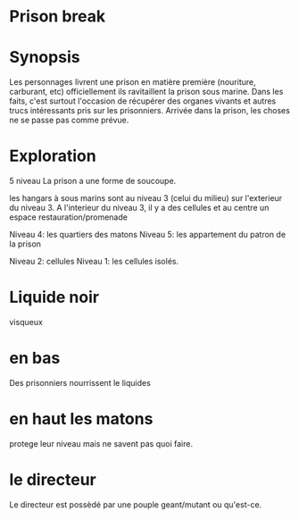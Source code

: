 # Prison break



# Synopsis

Les personnages livrent une prison en matière première (nouriture, carburant, etc) officiellement ils ravitaillent la prison sous marine.
Dans les faits, c'est surtout l'occasion de récupérer des organes vivants et autres trucs intéressants pris sur les prisonniers.
Arrivée dans la prison, les choses ne se passe pas comme prévue.



# Exploration

5 niveau
La prison a une forme de soucoupe.

les hangars à sous marins sont au niveau 3 (celui du milieu) sur l'exterieur du niveau 3.
A l'interieur du niveau 3, il y a des cellules et au centre un espace restauration/promenade

Niveau 4: les quartiers des matons
Niveau 5: les appartement du patron de la prison

Niveau 2: cellules
Niveau 1: les cellules isolés.


# Liquide noir 

visqueux

# en bas

Des prisonniers nourrissent le liquides


# en haut les matons

protege leur niveau mais ne savent pas quoi faire.


# le directeur

Le directeur est possèdé par une pouple geant/mutant ou qu'est-ce. 


